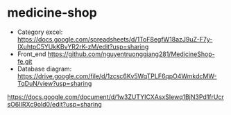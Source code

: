 # medicine-shop

- Category excel:
  https://docs.google.com/spreadsheets/d/1ToF8egfW18azJ9uZ-F7y-IXuhtpC5YUkKBvYR2rK-zM/edit?usp=sharing
- Front_end
  https://github.com/nguyentruonggiang281/MedicineShop-fe.git
 - Database diagram:
  https://drive.google.com/file/d/1zcsc6Kv5WqTPLF6qpO4WmkdcMW-TqDuN/view?usp=sharing
  
https://docs.google.com/document/d/1w3ZUTYICXAsxSIewq1BjN3Pd1frUcrsO6IIRXc9old0/edit?usp=sharing
